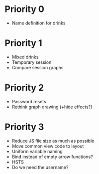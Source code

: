 # Priority 0

- Name definition for drinks

# Priority 1

- Mixed drinks
- Temporary session
- Compare session graphs

# Priority 2

- Password resets
- Rethink graph drawing (+hide effects?)

# Priority 3

- Reduce JS file size as much as possible
- Move common view code to layout
- Uniform variable naming
- Bind instead of empty arrow functions?
- HSTS
- Do we need the username?
